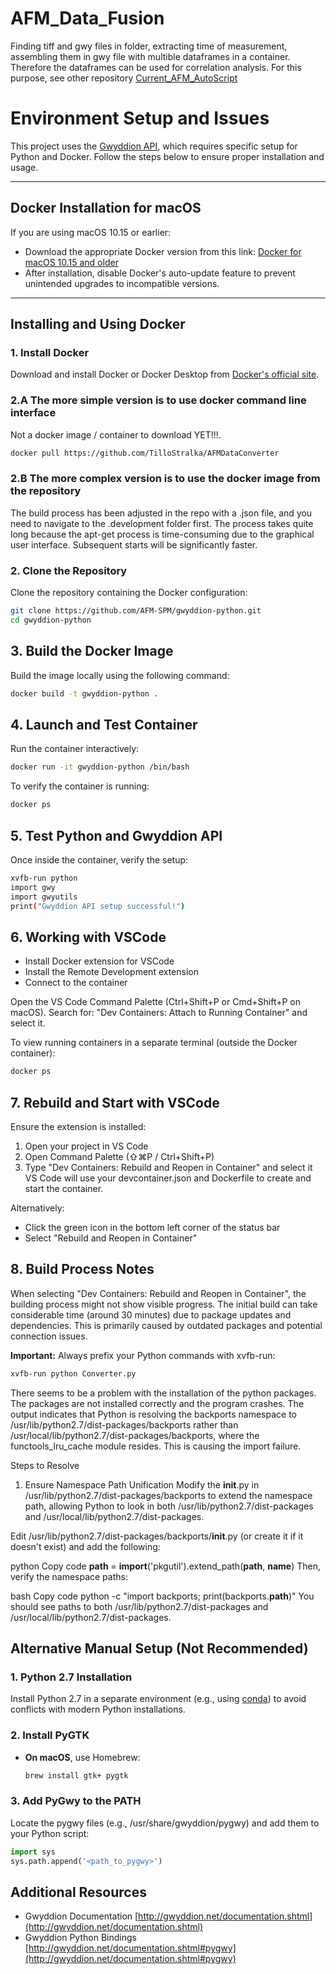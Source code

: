 # AFM_Data_Fusion
Finding tiff and gwy files in folder, extracting time of measurement, assembling  them in gwy file with multible dataframes in a container. Therefore the dataframes can be used for correlation analysis. For this purpose, see other repository [Current_AFM_AutoScript]( https://github.com/TilloStralka/Current_AFM_AutoScript)

# Environment Setup and Issues

This project uses the [Gwyddion API](http://gwyddion.net/documentation.shtml), which requires specific setup for Python and Docker. Follow the steps below to ensure proper installation and usage.

---

## **Docker Installation for macOS**

If you are using macOS 10.15 or earlier:
- Download the appropriate Docker version from this link:
  [Docker for macOS 10.15 and older](https://desktop.docker.com/mac/main/amd64/93002/Docker.dmg)
- After installation, disable Docker's auto-update feature to prevent unintended upgrades to incompatible versions.

---

## **Installing and Using Docker**

### **1. Install Docker**
Download and install Docker or Docker Desktop from [Docker's official site](https://www.docker.com/).


### **2.A The more simple version is to use docker command line interface** 
Not a docker image / container to download YET!!!. 
```bash
docker pull https://github.com/TilloStralka/AFMDataConverter
```

### **2.B The more complex version is to use the docker image from the repository**

The build process has been adjusted in the repo with a .json file, and you need to navigate to the .development folder first.
The process takes quite long because the apt-get process is time-consuming due to the graphical user interface. Subsequent starts will be significantly faster.


### **2. Clone the Repository**
Clone the repository containing the Docker configuration:
```bash
git clone https://github.com/AFM-SPM/gwyddion-python.git
cd gwyddion-python
```

## **3. Build the Docker Image**
Build the image locally using the following command:

```bash
docker build -t gwyddion-python .
```

## **4. Launch and Test Container**
Run the container interactively:
```bash
docker run -it gwyddion-python /bin/bash
```

To verify the container is running:
```bash
docker ps
```



## **5. Test Python and Gwyddion API**
Once inside the container, verify the setup:

```bash
xvfb-run python
import gwy
import gwyutils
print("Gwyddion API setup successful!")
```

## **6. Working with VSCode**
- Install Docker extension for VSCode
- Install the Remote Development extension
- Connect to the container

Open the VS Code Command Palette (Ctrl+Shift+P or Cmd+Shift+P on macOS).
Search for: "Dev Containers: Attach to Running Container" and select it.

To view running containers in a separate terminal (outside the Docker container):
```bash
docker ps
```

## **7. Rebuild and Start with VSCode**
Ensure the extension is installed:
1. Open your project in VS Code
2. Open Command Palette (⇧⌘P / Ctrl+Shift+P)
3. Type "Dev Containers: Rebuild and Reopen in Container" and select it
VS Code will use your devcontainer.json and Dockerfile to create and start the container.

Alternatively:
- Click the green icon in the bottom left corner of the status bar
- Select "Rebuild and Reopen in Container"

## **8. Build Process Notes**
When selecting "Dev Containers: Rebuild and Reopen in Container", the building process might not show visible progress. The initial build can take considerable time (around 30 minutes) due to package updates and dependencies. This is primarily caused by outdated packages and potential connection issues.

**Important:** Always prefix your Python commands with xvfb-run:
```bash
xvfb-run python Converter.py
```

There seems to be a problem with the installation of the python packages. The packages are not installed correctly and the program crashes. 
The output indicates that Python is resolving the backports namespace to /usr/lib/python2.7/dist-packages/backports rather than /usr/local/lib/python2.7/dist-packages/backports, where the functools_lru_cache module resides. This is causing the import failure.

Steps to Resolve
1. Ensure Namespace Path Unification
Modify the __init__.py in /usr/lib/python2.7/dist-packages/backports to extend the namespace path, allowing Python to look in both /usr/lib/python2.7/dist-packages and /usr/local/lib/python2.7/dist-packages.

Edit /usr/lib/python2.7/dist-packages/backports/__init__.py (or create it if it doesn't exist) and add the following:

python
Copy code
__path__ = __import__('pkgutil').extend_path(__path__, __name__)
Then, verify the namespace paths:

bash
Copy code
python -c "import backports; print(backports.__path__)"
You should see paths to both /usr/lib/python2.7/dist-packages and /usr/local/lib/python2.7/dist-packages.


## **Alternative Manual Setup (Not Recommended)**

### **1. Python 2.7 Installation**
Install Python 2.7 in a separate environment (e.g., using [conda](https://docs.conda.io/)) to avoid conflicts with modern Python installations.

### **2. Install PyGTK**
- **On macOS**, use Homebrew:
  ```bash
  brew install gtk+ pygtk
  ```

### **3. Add PyGwy to the PATH**
Locate the pygwy files (e.g., /usr/share/gwyddion/pygwy) and add them to your Python script:

```python
import sys
sys.path.append('<path_to_pygwy>')
```

## **Additional Resources**
- Gwyddion Documentation
  [http://gwyddion.net/documentation.shtml](http://gwyddion.net/documentation.shtml)
- Gwyddion Python Bindings
  [http://gwyddion.net/documentation.shtml#pygwy](http://gwyddion.net/documentation.shtml#pygwy)
